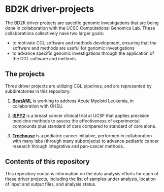 # BD2K driver-projects

The BD2K driver projects are specific genomic investigations that are being done in collaboration with the UCSC Computational 
Genomics Lab.  These collaborations collectively have two larger goals:
* to motivate CGL software and methods development, ensuring that the software and methods are useful for genomic investigations
* to advance specific genomic investigations through the application of the CGL software and methods.

## The projects

Three driver projects are utilizing CGL pipelines, and are represented by subdirectories in this repository:

1. **[BeatAML](BeatAML/Readme.md)** is working to address Acute Myeloid Leukemia, in collaboration with OHSU.

2. **[ISPY2](ISPY2/Readme.md)** is a breast cancer clinical trial at UCSF that applies precision medicine methods to assess the effectiveness of experimental compounds plus standard of care compared to standard of care alone.

3. **[Treehouse](Treehouse/Readme.md)** is a pediatric cancer initiative, performed in collaboration with many labs (through many subprojects) to advance pediatric cancer research through integrative and pan-cancer methods.
 
## Contents of this repository

This repository contains information on the data analysis efforts for each of these driver projects, including the list of samples under analysis, location of input and output files, and analysis status.
